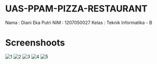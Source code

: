 # UAS-PPAM-PIZZA-RESTAURANT
Nama  : Diani Eka Putri
NIM   : 1207050027
Kelas : Teknik Informatika - B

# Screenshoots
![1](https://user-images.githubusercontent.com/75468041/209736418-ae08cec0-279b-466d-8da0-b3db2e321316.png)
![2](https://user-images.githubusercontent.com/75468041/209736432-557d0fe4-0082-49d6-b697-070055f3af34.png)
![3](https://user-images.githubusercontent.com/75468041/209736445-326fd8dc-f032-4c9a-86d0-bb0ead2ad4fa.png)
![4](https://user-images.githubusercontent.com/75468041/209736455-02251f14-912d-410a-a081-369bd102616d.png)
![5](https://user-images.githubusercontent.com/75468041/209736460-b988070b-8052-45a0-8ef6-f31e69a6d805.png)

